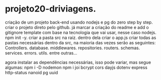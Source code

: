 # projeto20-driviagens.
criação de um projeto back-end usando nodejs e pg do zero step by step.
criar o projeto direto pelo github.
já marcar a criação do readme e add o gitignore template com base na tecnologia que vai usar, nesse caso nodejs.
npm init -y.
criar a pasta src na raiz.
dentro dela criar o app.js
criar todas as pastas necessárias dentro da src, na maioria das vezes serão as seguintes:
Controllers.
database.
middlewares.
repositories.
routers.
schemas.
services.
errors.
utils.
entre outras...

agora instalar as dependências necessárias, isso pode variar, mas segue algumas:
npm i -D nodemon
npm i joi bcrypt cors dayjs dotenv express http-status nanoid pg uuid